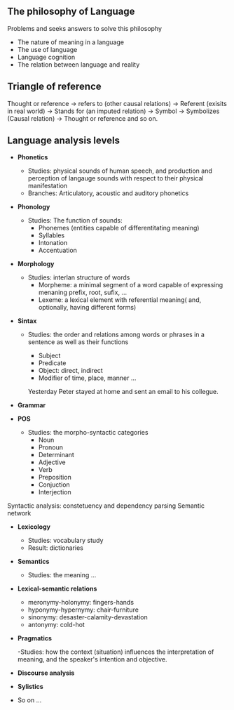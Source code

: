 ## The philosophy of Language

Problems and seeks answers to solve this philosophy

- The nature of meaning in a language
- The use of language
- Language cognition
- The relation between language and reality

## Triangle of reference

Thought or reference -> refers to (other causal relations) -> Referent (exisits in real world) -> Stands for (an imputed relation) -> Symbol -> Symbolizes (Causal relation) -> Thought or reference and so on.

## Language analysis levels

- **Phonetics**

  - Studies: physical sounds of human speech, and production and perception of langauge sounds with respect to their physical manifestation
  - Branches: Articulatory, acoustic and auditory phonetics

- **Phonology**

  - Studies: The function of sounds:
    - Phonemes (entities capable of differentitating meaning)
    - Syllables
    - Intonation
    - Accentuation

- **Morphology**

  - Studies: interlan structure of words
    - Morpheme: a minimal segment of a word capable of expressing menaning prefix, root, sufix, ...
    - Lexeme: a lexical element with referential meaning( and, optionally, having different forms)

- **Sintax**

  - Studies: the order and relations among words or phrases in a sentence as well as their functions

    - Subject
    - Predicate
    - Object: direct, indirect
    - Modifier of time, place, manner ...

    Yesterday Peter stayed at home and sent an email to his collegue.

- **Grammar**
- **POS**

  - Studies: the morpho-syntactic categories
    - Noun
    - Pronoun
    - Determinant
    - Adjective
    - Verb
    - Preposition
    - Conjuction
    - Interjection

Syntactic analysis: constetuency and dependency parsing
Semantic network

- **Lexicology**

  - Studies: vocabulary study
  - Result: dictionaries

- **Semantics**

  - Studies: the meaning ...

- **Lexical-semantic relations**

  - meronymy-holonymy: fingers-hands
  - hyponymy-hypernymy: chair-furniture
  - sinonymy: desaster-calamity-devastation
  - antonymy: cold-hot

- **Pragmatics**

  -Studies: how the context (situation) influences the interpretation of meaning, and the speaker's intention and objective.

- **Discourse analysis**
- **Sylistics**
- So on ...
